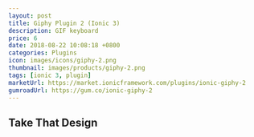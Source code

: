 ```yaml
---
layout: post
title: Giphy Plugin 2 (Ionic 3)
description: GIF keyboard
price: 6
date: 2018-08-22 10:08:18 +0800
categories: Plugins
icon: images/icons/giphy-2.png
thumbnail: images/products/giphy-2.png
tags: [ionic 3, plugin]
marketUrl: https://market.ionicframework.com/plugins/ionic-giphy-2
gumroadUrl: https://gum.co/ionic-giphy-2
---
```


## Take That Design
